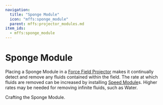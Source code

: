 ```yaml
---
navigation:
  title: "Sponge Module"
  icon: "mffs:sponge_module"
  parent: mffs:projector_modules.md
item_ids:
  - mffs:sponge_module
---
```


# Sponge Module

<ItemImage id="mffs:sponge_module" />

Placing a <Color id="dark_purple">Sponge Module</Color> in a [Force Field Projector](../projector.md) makes it continually detect and remove any fluids contained within the field. The rate at which fluids are removed can be increased by installing [<Color id="dark_purple">Speed Module</Color>](../speed_module.md)s. Higher rates may be needed for removing infinite fluids, such as Water.

Crafting the <Color id="dark_purple">Sponge Module</Color>.

<Recipe id="mffs:sponge_module" />

